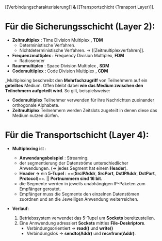 [[Verbindungscharakterisierung]] **&** [[Transportschicht (Transport Layer)]].

# Für die Sicherungsschicht (Layer 2):

- **Zeitmultiplex**  : Time Division Multiplex , **TDM** 
	- Deterministische Verfahren.
	- Nichtdeterministische Verfahren.
		-> [[Zeitmultiplexverfahren]].
- **Frequenzmultiplex** : Frequency Division Multiplex, **FDM**
	- Radiosender
-  **Raummultiplex** : Space Division Multiplex , **SDM**
- **Codemultiiplex** : Code Division Multiplex , **CDM**


_Multiplexing beschreibt den **Mehrfachzugriff** von Teilnehmern auf ein **geteiltes** Medium. Offen bleibt dabei **wie das Medium zwischen den Teilnehmern aufgeteilt wird**. So gilt, beispielsweise:
- **Codemultiplex** Teilnehmer verwenden für ihre Nachrichten zueinander orthogonale Alphabete.
- **Zeitmultiplex** Teilnehmern werden Zeitslots zugeteilt in denen diese das Medium nutzen dürfen.


# Für die Transportschicht (Layer 4):
- **Multiplexing** ist :
	- **Anwendungsbeispiel** : Streaming.
	- der segmentierung der Datenströme unterschiedlicher Anwendungen. (-> jedes Segment hat einem **Header**).
	- **Header ->** ein **5-Tupel** : ==(**SrcIPAddr**, **SrcPort**, **DstIPAddr**, **DstPort**, **Protocol**)==. || **Portnummern sind 16 bit**.
	- die Segmente werden in jeweils unabhängigen IP-Paketen zum Empfänger geroutet.
	- Empfänger muss die Segmente den einzelnen Datenstömen zuordnen und an die Jeweiligen Anwendung weiterreichen.

- **Verlauf**:
	1. Betriebssystem verwendet das 5-Tupel um **Sockets** bereitzustellen.
	2. Eine Annwendung adressiert **Sockets** mittles **File-Deskriptors**.
		- Verbindungsorientiert -> **read()** und **write()**
		- Verbindungslos -> **sendto(Addr)** und **recvfrom(Addr)**.